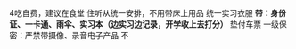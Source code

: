 4吃自费，建议在食堂
住听从统一安排，不用带床上用品
统一实习衣服
**带：身份证、一卡通、雨伞、实习本（边实习边记录，开学收上去打分）**
垫付车票
一级保密：严禁带摄像、录音电子产品
  不                         
